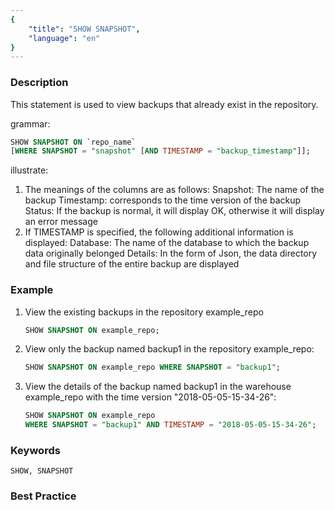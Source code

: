 ```yaml
---
{
    "title": "SHOW SNAPSHOT",
    "language": "en"
}
---
```


<!--
Licensed to the Apache Software Foundation (ASF) under one
or more contributor license agreements.  See the NOTICE file
distributed with this work for additional information
regarding copyright ownership.  The ASF licenses this file
to you under the Apache License, Version 2.0 (the
"License"); you may not use this file except in compliance
with the License.  You may obtain a copy of the License at

  http://www.apache.org/licenses/LICENSE-2.0

Unless required by applicable law or agreed to in writing,
software distributed under the License is distributed on an
"AS IS" BASIS, WITHOUT WARRANTIES OR CONDITIONS OF ANY
KIND, either express or implied.  See the License for the
specific language governing permissions and limitations
under the License.
-->


### Description

This statement is used to view backups that already exist in the repository.

grammar:

```sql
SHOW SNAPSHOT ON `repo_name`
[WHERE SNAPSHOT = "snapshot" [AND TIMESTAMP = "backup_timestamp"]];
```

illustrate:

1. The meanings of the columns are as follows:
              Snapshot: The name of the backup
              Timestamp: corresponds to the time version of the backup
              Status: If the backup is normal, it will display OK, otherwise it will display an error message
2. If TIMESTAMP is specified, the following additional information is displayed:
                            Database: The name of the database to which the backup data originally belonged
                            Details: In the form of Json, the data directory and file structure of the entire backup are displayed

### Example

1. View the existing backups in the repository example_repo

   ```sql
   SHOW SNAPSHOT ON example_repo;
   ```

2. View only the backup named backup1 in the repository example_repo:

   ```sql
   SHOW SNAPSHOT ON example_repo WHERE SNAPSHOT = "backup1";
   ```

3. View the details of the backup named backup1 in the warehouse example_repo with the time version "2018-05-05-15-34-26":

   ```sql
   SHOW SNAPSHOT ON example_repo
   WHERE SNAPSHOT = "backup1" AND TIMESTAMP = "2018-05-05-15-34-26";
   ```

### Keywords

    SHOW, SNAPSHOT

### Best Practice

